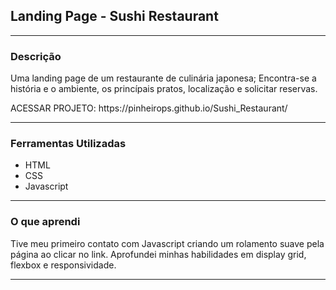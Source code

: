<h2>Landing Page - Sushi Restaurant</h2>
<hr>
<h3>Descrição</h3>
<p>Uma landing page de um restaurante de culinária japonesa; Encontra-se a história e o ambiente, os princípais pratos, localização e solicitar reservas.</p>
<p>ACESSAR PROJETO: https://pinheirops.github.io/Sushi_Restaurant/</p>
<hr>
<h3>Ferramentas Utilizadas</h3>
<ul>
  <li>HTML</li>
  <li>CSS</li>
  <li>Javascript</li>
</ul>
<hr>
<h3>O que aprendi</h3>
<p>Tive meu primeiro contato com Javascript criando um rolamento suave pela página ao clicar no link. Aprofundei minhas habilidades em display grid, flexbox e responsividade.</p>
<hr>
